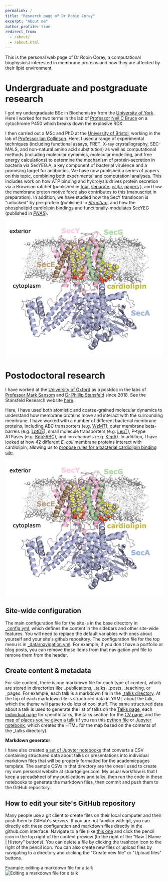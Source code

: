 ```yaml
---
permalink: /
title: "Research page of Dr Robin Corey"
excerpt: "About me"
author_profile: true
redirect_from: 
  - /about/
  - /about.html
---
```


This is the personal web page of Dr Robin Corey, a computational biophysicist interested in membrane proteins and how they are affected by their lipid environment. 

Undergraduate and postgraduate research
======
I got my undergraduate BSc in Biochemistry from the [University of York](https://www.york.ac.uk/). Here I worked for two terms in the lab of [Professor Neil C Bruce](https://www.york.ac.uk/biology/research/plant-biology/neil-c-bruce) on a cytochrome P450 which breaks down the explosive RDX.

I then carried out a MSc and PhD at the [University of Bristol](https://bristol.ac.uk/biochemistry/), working in the lab of [Professor Ian Collinson](https://www.bristol.ac.uk/people/person/Ian-Collinson-0cde2e1b-6fb7-4a0a-9ae8-34ee83d80d6a/). Here, I used a range of experimental techniques (including functional assays, FRET, X-ray crystallography, SEC-MALS, and non-natural amino acid substitution) as well as computational methods (including molecular dynamics, molecular modelling, and free energy calculations) to determine the mechanism of protein-secretion in bacteria via SecYEG.A, a key component of bacterial virulence and a promising target for antibiotics. We have now published a series of papers on this topic, combining both experimental and computationl analyses. This includes work on how ATP binding and hydrolysis drives protein secretion via a Brownian ratchet (published in [four](https://elifesciences.org/articles/15598), [separate](https://elifesciences.org/articles/41803), [_eLife_](https://elifesciences.org/articles/35112), [papers](https://elifesciences.org/articles/47402) ), and how the membrane proton motive force also contributes to this (manuscript in preparation). In addition, we have studied how the SecY translocon is "unlocked" by pre-protein (published in [_Structure_](https://www.sciencedirect.com/science/article/pii/S0969212616000460), and how the phospholipid cardiolipin bindings and functionally-modulates SecYEG (published in [_PNAS_](https://www.pnas.org/content/115/31/7967.short)).

![SecYEG.A bound to cardiolipin](/images/SecY_CL.png)


Postodoctoral research
======
I have worked at the [University of Oxford](https://www.bioch.ox.ac.uk/) as a postdoc in the labs of [Professor Mark Sansom](https://www.bioch.ox.ac.uk/research/sansom) and [Dr Phillip Stansfeld](https://warwick.ac.uk/fac/sci/lifesci/people/pstansfeld/) since 2018. See the Stansfeld Research website [here](https://stansfeldresearchgroup.wordpress.com/).

Here, I have used both atomistic and coarse-grained molecular dynamics to understand how membrane proteins move and interact with the surrounding membrane. I have worked with a number of different bacterial membrane proteins, including ABC transporters (e.g. [WzMT](https://www.nature.com/articles/s41467-019-08646-8)), outer membrane beta-barrels (e.g. [LptDE](https://www.nature.com/articles/s41589-020-00694-2)), small molecule transporters (e.g. [LeuT](https://onlinelibrary.wiley.com/doi/full/10.1002/ange.201914411)), P-type ATPases (e.g. [KdpFABC](https://www.nature.com/articles/s41467-021-25242-x)), and ion channels (e.g. [KimA](https://www.nature.com/articles/s41467-020-14441-7)). In addition, I have looked at how 42 different _E. coli_ membrane proteins interact with cardiolipin, allowing us to [propose rules for a bacterial cardiolipin binding site](https://www.science.org/doi/10.1126/sciadv.abh2217).

![SecYEG.A bound to cardiolipin](/images/SecY_CL.png)


Site-wide configuration
------
The main configuration file for the site is in the base directory in [_config.yml](https://github.com/academicpages/academicpages.github.io/blob/master/_config.yml), which defines the content in the sidebars and other site-wide features. You will need to replace the default variables with ones about yourself and your site's github repository. The configuration file for the top menu is in [_data/navigation.yml](https://github.com/academicpages/academicpages.github.io/blob/master/_data/navigation.yml). For example, if you don't have a portfolio or blog posts, you can remove those items from that navigation.yml file to remove them from the header. 

Create content & metadata
------
For site content, there is one markdown file for each type of content, which are stored in directories like _publications, _talks, _posts, _teaching, or _pages. For example, each talk is a markdown file in the [_talks directory](https://github.com/academicpages/academicpages.github.io/tree/master/_talks). At the top of each markdown file is structured data in YAML about the talk, which the theme will parse to do lots of cool stuff. The same structured data about a talk is used to generate the list of talks on the [Talks page](https://academicpages.github.io/talks), each [individual page](https://academicpages.github.io/talks/2012-03-01-talk-1) for specific talks, the talks section for the [CV page](https://academicpages.github.io/cv), and the [map of places you've given a talk](https://academicpages.github.io/talkmap.html) (if you run this [python file](https://github.com/academicpages/academicpages.github.io/blob/master/talkmap.py) or [Jupyter notebook](https://github.com/academicpages/academicpages.github.io/blob/master/talkmap.ipynb), which creates the HTML for the map based on the contents of the _talks directory).

**Markdown generator**

I have also created [a set of Jupyter notebooks](https://github.com/academicpages/academicpages.github.io/tree/master/markdown_generator
) that converts a CSV containing structured data about talks or presentations into individual markdown files that will be properly formatted for the academicpages template. The sample CSVs in that directory are the ones I used to create my own personal website at stuartgeiger.com. My usual workflow is that I keep a spreadsheet of my publications and talks, then run the code in these notebooks to generate the markdown files, then commit and push them to the GitHub repository.

How to edit your site's GitHub repository
------
Many people use a git client to create files on their local computer and then push them to GitHub's servers. If you are not familiar with git, you can directly edit these configuration and markdown files directly in the github.com interface. Navigate to a file (like [this one](https://github.com/academicpages/academicpages.github.io/blob/master/_talks/2012-03-01-talk-1.md) and click the pencil icon in the top right of the content preview (to the right of the "Raw | Blame | History" buttons). You can delete a file by clicking the trashcan icon to the right of the pencil icon. You can also create new files or upload files by navigating to a directory and clicking the "Create new file" or "Upload files" buttons. 

Example: editing a markdown file for a talk
![Editing a markdown file for a talk](/images/editing-talk.png)
